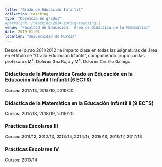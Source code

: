 ```yaml
---
title: "Grado de Educación Infantil"
collection: teaching
type: "Docencia en grados"
#permalink: /teaching/2014-spring-teaching-1
venue: "Facultad de Educación.  Área de Didáctica de la Matemática"
date: 2019-01-01
location: "Universidad de Murcia"
---
```


Desde el curso 2011/2012 he imparto clase en todas las asignaturas del área en el titulo de "Grado Educación Infantil",
 compartiendo grupo con las profesoras M<sup>a</sup>. Dolores Saá Rojo y M<sup>a</sup>. Dolores Carrillo Gallego.



### Didáctica de la Matemática Grado en Educación en la Educación Infantil I Infantil (6 ECTS)

Cursos: 2017/18, 2018/19, 2019/20

### Didáctica de la Matemática en la Educación Infantil II (9 ECTS)

Cursos: 2017/18, 2018/19, 2019/20

### Prácticas Escolares III

Cursos: 2011/12, 2012/13, 2013/14, 2014/15, 2015/16,  2016/17, 2017/18 

### Prácticas Escolares IV

Cursos:  2013/14
